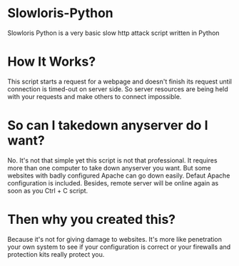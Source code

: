 # Slowloris-Python
Slowloris Python is a very basic slow http attack script written in Python

# How It Works?
This script starts a request for a webpage and doesn't finish its request until connection is timed-out on server side.
So server resources are being held with your requests and make others to connect impossible.

# So can I takedown anyserver do I want?
No. It's not that simple yet this script is not that professional. It requires more than one computer to take down anyserver
you want. But some websites with badly configured Apache can go down easily. Defaut Apache configuration is included. Besides,
remote server will be online again as soon as you Ctrl + C script.

# Then why you created this?
Because it's not for giving damage to websites. It's more like penetration your own system to see if your configuration is
correct or your firewalls and protection kits really protect you. 

